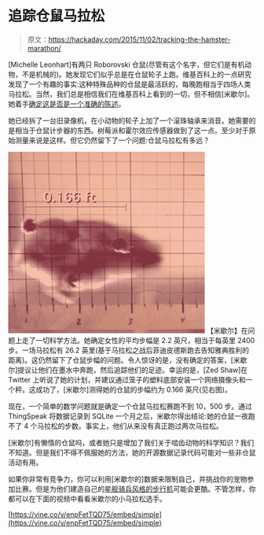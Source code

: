 # 追踪仓鼠马拉松

> 原文：<https://hackaday.com/2015/11/02/tracking-the-hamster-marathon/>

[Michelle Leonhart]有两只 Roborovski 仓鼠(尽管有这个名字，但它们是有机动物，不是机械的)。她发现它们似乎总是在仓鼠轮子上跑。维基百科上的一点研究发现了一个有趣的事实:这种特殊品种的仓鼠是最活跃的，每晚跑相当于四场人类马拉松。当然，我们总是相信我们在维基百科上看到的一切，但不相信[米歇尔]。她着手[确定这是否是一个准确的陈述](https://opensource.com/life/15/10/tracking-hamster-activity-raspberry-pi?utm_source=PiHunt&utm_medium=post)。

她已经拆了一台旧录像机，在小动物的轮子上加了一个滚珠轴承来消音。她需要的是相当于仓鼠计步器的东西。树莓派和霍尔效应传感器做到了这一点。至少对于原始测量来说是这样。但它仍然留下了一个问题:仓鼠马拉松有多远？

[![01_hamster_stride_measurement](img/670d8909a6c23a795f2940b42b69cf42.png)](https://hackaday.com/wp-content/uploads/2015/10/01_hamster_stride_measurement.png) 【米歇尔】在问题上走了一切科学方法。她确定女性的平均步幅是 2.2 英尺，相当于每英里 2400 步。一场马拉松有 26.2 英里(基于马拉松之战后菲迪皮德斯跑去告知雅典胜利的距离)。这仍然留下了仓鼠步幅的问题。令人惊讶的是，没有确定的答案，[米歇尔]提议让他们在墨水中奔跑，然后追踪他们的足迹。幸运的是，[Zed Shaw]在 Twitter 上听说了她的计划，并建议通过笼子的塑料底部安装一个网络摄像头和一个秤。这成功了，[米歇尔]测得她的仓鼠的步幅约为 0.166 英尺(见右图)。

现在，一个简单的数学问题就是确定一个仓鼠马拉松赛跑不到 10，500 步。通过 ThingSpeak 将数据记录到 SQLite 一个月之后，米歇尔得出结论:她的仓鼠一夜跑不了 4 个马拉松的步数。事实上，他们从来没有真正跑过两次马拉松。

[米歇尔]有懒惰的仓鼠吗，或者她只是增加了我们关于啮齿动物的科学知识？我们不知道。但是我们不得不佩服她的方法，她的开源数据记录代码可能对一些非仓鼠活动有用。

如果你非常有竞争力，你可以利用[米歇尔的]数据来限制自己，并挑战你的宠物参加比赛。但是为他们建造自己的[星舰骑兵风格的步行机](http://hackaday.com/2011/02/07/hamster-powered-strandbeest/)可能会更酷。不管怎样，你都可以在下面的视频中看看米歇尔的小马拉松选手。

 [https://vine.co/v/enpFetTQD75/embed/simple](https://vine.co/v/enpFetTQD75/embed/simple)


